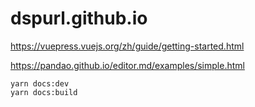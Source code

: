 # dspurl.github.io
https://vuepress.vuejs.org/zh/guide/getting-started.html

https://pandao.github.io/editor.md/examples/simple.html
```
yarn docs:dev
yarn docs:build
```